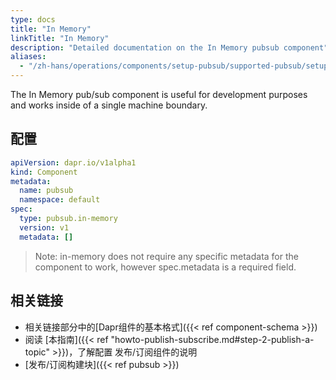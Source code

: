 ```yaml
---
type: docs
title: "In Memory"
linkTitle: "In Memory"
description: "Detailed documentation on the In Memory pubsub component"
aliases:
  - "/zh-hans/operations/components/setup-pubsub/supported-pubsub/setup-inmemory/"
---
```


The In Memory pub/sub component is useful for development purposes and works inside of a single machine boundary.

## 配置

```yaml
apiVersion: dapr.io/v1alpha1
kind: Component
metadata:
  name: pubsub
  namespace: default
spec:
  type: pubsub.in-memory
  version: v1
  metadata: []
```

> Note: in-memory does not require any specific metadata for the component to work, however spec.metadata is a required field.

## 相关链接
- 相关链接部分中的[Dapr组件的基本格式]({{< ref component-schema >}})
- 阅读 [本指南]({{< ref "howto-publish-subscribe.md#step-2-publish-a-topic" >}})，了解配置 发布/订阅组件的说明
- [发布/订阅构建块]({{< ref pubsub >}})
